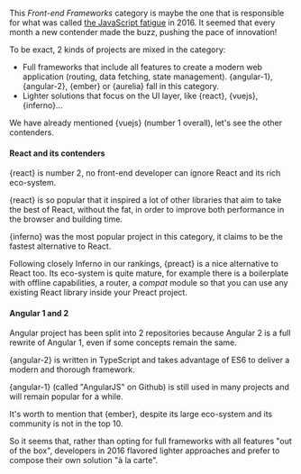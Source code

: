 This *Front-end Frameworks* category is maybe the one that is responsible for what was called [the JavaScript fatigue](https://medium.freecodecamp.com/javascript-fatigue-fatigue-66ffb619f6ce#.soeh5g56p) in 2016.
It seemed that every month a new contender made the buzz, pushing the pace of innovation!

To be exact, 2 kinds of projects are mixed in the category:

* Full frameworks that include all features to create a modern web application (routing, data fetching, state management). {angular-1}, {angular-2}, {ember} or {aurelia} fall in this category.
* Lighter solutions that focus on the UI layer, like {react}, {vuejs}, {inferno}...

We have already mentioned {vuejs} (number 1 overall), let's see the other contenders.

#### React and its contenders

{react} is number 2, no front-end developer can ignore React and its rich eco-system.

{react} is so popular that it inspired a lot of other libraries that aim to take the best of React, without the fat, in order to improve both performance in the browser and building time.

{inferno} was the most popular project in this category, it claims to be the fastest alternative to React.

Following closely Inferno in our rankings, {preact} is a nice alternative to React too.
Its eco-system is quite mature, for example there is a boilerplate with offline capabilities, a router, a *compat* module so that you can use any existing React library inside your Preact project.

#### Angular 1 and 2

Angular project has been split into 2 repositories because Angular 2 is a full rewrite of Angular 1, even if some concepts remain the same.

{angular-2} is written in TypeScript and takes advantage of ES6 to deliver a modern and thorough framework.

{angular-1} (called "AngularJS" on Github) is still used in many projects and will remain popular for a while.

It's worth to mention that {ember}, despite its large eco-system and its community is not in the top 10.

So it seems that, rather than opting for full frameworks with all features "out of the box", developers in 2016 flavored lighter approaches and prefer to compose their own solution "à la carte".
